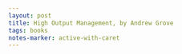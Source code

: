 ```yaml
---
layout: post
title: High Output Management, by Andrew Grove
tags: books
notes-marker: active-with-caret
---
```

